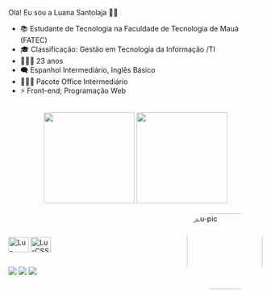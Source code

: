 Olá! Eu sou a Luana Santolaja 👋🏻
- 📚 Estudante de Tecnologia na Faculdade de Tecnologia de Mauá (FATEC)
- 🎓 Classificação: Gestão em Tecnologia da Informação /TI
- 🙋🏻‍♀️ 23 anos
- 🗨️ Espanhol Intermediário, Inglês Básico
- 👩🏻‍💻 Pacote Office Intermediário
- ⚡ Front-end; Programação Web

##

<div align="center">
    <img height="180em" src="https://github-readme-stats.vercel.app/api?username=luanasantolaja&show_icons=true&theme=github_dark&include_all_commits=true&count_private=true"/>
    <img height="180em" src="https://github-readme-stats.vercel.app/api/top-langs/?username=luanasantolaja&layout=compact&langs_count=7&theme=github_dark"/>
</div>

<div style="display: inline_block"><br>
<img align="right" alt="Lu-pic" height="150" style="border-radius:50px;"src="https://share-cdn.picrew.me/shareImg/org/202204/338224_2MPRrfMc.png">
</div>
                                                                                
##

</div>
<div style="display: inline_block"><br>
<img align="center" alt="Lu-HTML" height="30" width="40" src="https://cdn-icons-png.flaticon.com/512/5968/5968267.png">
<img align="center" alt="Lu-CSS" height="30" width="40" src="https://cdn-icons-png.flaticon.com/512/5968/5968242.png">
</div>

##

<div>
<a href="https://br.linkedin.com/in/luana-santolaja-170a3a165" target="_blank"><img src="https://img.shields.io/badge/LinkedIn-0077B5? style=for-the-badge&logo=linkedin&logoColor=white" target="__blank"></a>
<a href="https://api.whatsapp.com/send?phone=5511951498299&text=Ol%C3%A1%2C%20acessei%20seu%20n%C3%BAmero%20pelo%20GitHub%20%3A" target=" _blank"><img src="https://img.shields.io/badge/WhatsApp-25D366?style=for-the-badge&logo=whatsapp&logoColor=white" target="__blank"></a>
<a href="https://www.instagram.com/luanasantolaja" target="_blank"><img src="https://img.shields.io/badge/-Instagram-%23E4405F?style=for- the- badge&logo=instagram&logoColor=white" target="__blank"></a>

</div>

